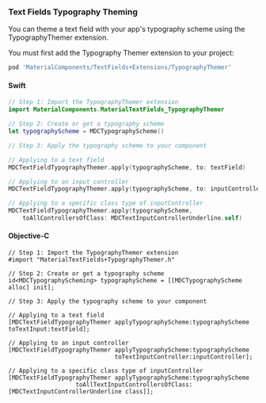 ### Text Fields Typography Theming

You can theme a text field with your app's typography scheme using the TypographyThemer extension.

You must first add the Typography Themer extension to your project:

```bash
pod 'MaterialComponents/TextFields+Extensions/TypographyThemer'
```

<!--<div class="material-code-render" markdown="1">-->
#### Swift
```swift
// Step 1: Import the TypographyThemer extension
import MaterialComponents.MaterialTextFields_TypographyThemer

// Step 2: Create or get a typography scheme
let typographyScheme = MDCTypographyScheme()

// Step 3: Apply the typography scheme to your component

// Applying to a text field
MDCTextFieldTypographyThemer.apply(typographyScheme, to: textField)

// Applying to an input controller
MDCTextFieldTypographyThemer.apply(typographyScheme, to: inputController)

// Applying to a specific class type of inputController
MDCTextFieldTypographyThemer.apply(typographyScheme, 
    toAllControllersOfClass: MDCTextInputControllerUnderline.self) 
```

#### Objective-C

```objc
// Step 1: Import the TypographyThemer extension
#import "MaterialTextFields+TypographyThemer.h"

// Step 2: Create or get a typography scheme
id<MDCTypographyScheming> typographyScheme = [[MDCTypographyScheme alloc] init];

// Step 3: Apply the typography scheme to your component

// Applying to a text field
[MDCTextFieldTypographyThemer applyTypographyScheme:typographyScheme toTextInput:textField];

// Applying to an input controller
[MDCTextFieldTypographyThemer applyTypographyScheme:typographyScheme
                              toTextInputController:inputController];

// Applying to a specific class type of inputController
[MDCTextFieldTypographyThemer applyTypographyScheme:typographyScheme 
                   toAllTextInputControllersOfClass:[MDCTextInputControllerUnderline class]];
```
<!--</div>-->

